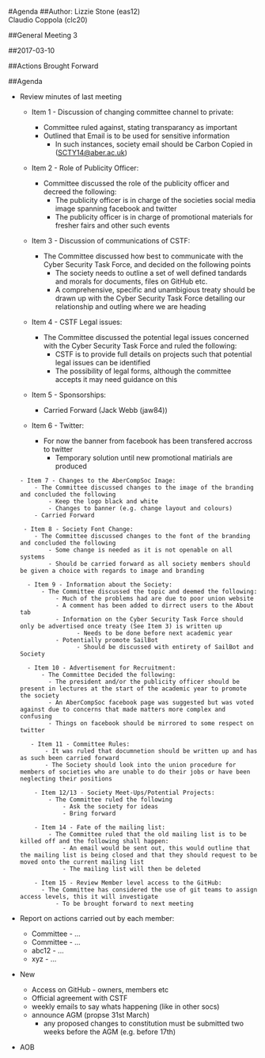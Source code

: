 #Agenda
##Author:
Lizzie Stone (eas12)  
Claudio Coppola (clc20)  

##General Meeting 3 

##2017-03-10

##Actions Brought Forward

##Agenda

- Review minutes of last meeting <!--- Please fill out from last meetings minutes--->
  - Item 1 - Discussion of changing committee channel to private:
    - Committee ruled against, stating transparancy as important
    - Outlined that Email is to be used for sensitive information
       - In such instances, society email should be Carbon Copied in (SCTY14@aber.ac.uk)
  
  - Item 2 - Role of Publicity Officer:
    - Committee discussed the role of the publicity officer and decreed the following:
        - The publicity officer is in charge of the societies social media image spanning facebook and twitter
        - The publicity officer is in charge of promotional materials for fresher fairs and other such events

   - Item 3 - Discussion of communications of CSTF:
     - The Committee discussed how best to communicate with the Cyber Security Task Force, and decided on the following points
        - The society needs to outline a set of well defined tandards and morals for documents, files on GitHub etc.
        - A comprehensive, specific and unambigious treaty should be drawn up with the Cyber Security Task Force detailing our relationship and outling where we are heading

    - Item 4 - CSTF Legal issues:
        - The Committee discussed the potential legal issues concerned with the Cyber Security Task Force and ruled the following:
          - CSTF is to provide full details on projects such that potential legal issues can be identified
          - The possibility of legal forms, although the committee accepts it may need guidance on this

     - Item 5 - Sponsorships:
        - Carried Forward (Jack Webb (jaw84))

     - Item 6 - Twitter:
        - For now the banner from facebook has been transfered accross to twitter
            - Temporary solution until new promotional matirials are produced

      - Item 7 - Changes to the AberCompSoc Image:
          - The Committee discussed changes to the image of the branding and concluded the following
              - Keep the logo black and white
              - Changes to banner (e.g. change layout and colours)
          - Carried Forward

       - Item 8 - Society Font Change:
          - The Committee discussed changes to the font of the branding and concluded the following
              - Some change is needed as it is not openable on all systems
              - Should be carried forward as all society members should be given a choice with regards to image and branding
        
        - Item 9 - Information about the Society:
            - The Committee discussed the topic and deemed the following:
                - Much of the problems had are due to poor union website
                - A comment has been added to dirrect users to the About tab
                - Information on the Cyber Security Task Force should only be advertised once treaty (See Item 3) is written up
                      - Needs to be done before next academic year
                - Potentially promote SailBot
                      - Should be discussed with entirety of SailBot and Society

        - Item 10 - Advertisement for Recruitment:
            - The Committee Decided the following:
              - The president and/or the publicity officer should be present in lectures at the start of the academic year to promote the society
              - An AberCompSoc facebook page was suggested but was voted against due to concerns that made matters more complex and confusing
              - Things on facebook should be mirrored to some respect on twitter

         - Item 11 - Committee Rules:
             - It was ruled that documnetion should be written up and has as such been carried forward
             - The Society should look into the union procedure for members of societies who are unable to do their jobs or have been neglecting their positions

          - Item 12/13 - Society Meet-Ups/Potential Projects:
              - The Committee ruled the following
                  - Ask the society for ideas
                  - Bring forward
          
          - Item 14 - Fate of the mailing list:
              - The Committee ruled that the old mailing list is to be killed off and the following shall happen:
                  - An email would be sent out, this would outline that the mailing list is being closed and that they should request to be moved onto the current mailing list
                  - The mailing list will then be deleted

          - Item 15 - Review Member level access to the GitHub:
            - The Committee has considered the use of git teams to assign access levels, this it will investigate
                - To be brought forward to next meeting 
- Report on actions carried out by each member:
  - Committee - ...
  - Committee - ...
  - abc12 - ...
  - xyz - ...

- New
    - Access on GitHub - owners, members etc
    - Official agreement with CSTF
    - weekly emails to say whats happening (like in other socs)
    - announce AGM (propse 31st March)
      - any proposed changes to constitution must be submitted two weeks before the AGM (e.g. before 17th)
    
- AOB

